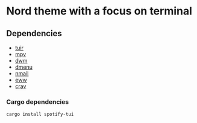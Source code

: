# Nord theme with a focus on terminal

## Dependencies

- [tuir](https://github.com/AgustinCB/tuir)
- [mpv](https://github.com/AgustinCB/mpv)
- [dwm](https://github.com/AgustinCB/dwm)
- [dmenu](https://github.com/AgustinCB/dmenu)
- [nmail](https://github.com/d99kris/nmail)
- [eww](https://github.com/elkowar/eww)
- [crav](https://github.com/BrunoWallner/crav)

### Cargo dependencies

```
cargo install spotify-tui
```
